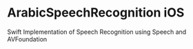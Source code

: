 # ArabicSpeechRecognition iOS
Swift Implementation of Speech Recognition using Speech and AVFoundation
